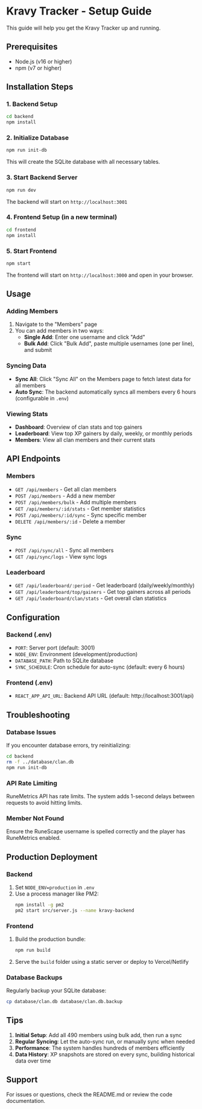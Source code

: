 # Kravy Tracker - Setup Guide

This guide will help you get the Kravy Tracker up and running.

## Prerequisites

- Node.js (v16 or higher)
- npm (v7 or higher)

## Installation Steps

### 1. Backend Setup

```bash
cd backend
npm install
```

### 2. Initialize Database

```bash
npm run init-db
```

This will create the SQLite database with all necessary tables.

### 3. Start Backend Server

```bash
npm run dev
```

The backend will start on `http://localhost:3001`

### 4. Frontend Setup (in a new terminal)

```bash
cd frontend
npm install
```

### 5. Start Frontend

```bash
npm start
```

The frontend will start on `http://localhost:3000` and open in your browser.

## Usage

### Adding Members

1. Navigate to the "Members" page
2. You can add members in two ways:
   - **Single Add**: Enter one username and click "Add"
   - **Bulk Add**: Click "Bulk Add", paste multiple usernames (one per line), and submit

### Syncing Data

- **Sync All**: Click "Sync All" on the Members page to fetch latest data for all members
- **Auto Sync**: The backend automatically syncs all members every 6 hours (configurable in `.env`)

### Viewing Stats

- **Dashboard**: Overview of clan stats and top gainers
- **Leaderboard**: View top XP gainers by daily, weekly, or monthly periods
- **Members**: View all clan members and their current stats

## API Endpoints

### Members
- `GET /api/members` - Get all clan members
- `POST /api/members` - Add a new member
- `POST /api/members/bulk` - Add multiple members
- `GET /api/members/:id/stats` - Get member statistics
- `POST /api/members/:id/sync` - Sync specific member
- `DELETE /api/members/:id` - Delete a member

### Sync
- `POST /api/sync/all` - Sync all members
- `GET /api/sync/logs` - View sync logs

### Leaderboard
- `GET /api/leaderboard/:period` - Get leaderboard (daily/weekly/monthly)
- `GET /api/leaderboard/top/gainers` - Get top gainers across all periods
- `GET /api/leaderboard/clan/stats` - Get overall clan statistics

## Configuration

### Backend (.env)
- `PORT`: Server port (default: 3001)
- `NODE_ENV`: Environment (development/production)
- `DATABASE_PATH`: Path to SQLite database
- `SYNC_SCHEDULE`: Cron schedule for auto-sync (default: every 6 hours)

### Frontend (.env)
- `REACT_APP_API_URL`: Backend API URL (default: http://localhost:3001/api)

## Troubleshooting

### Database Issues
If you encounter database errors, try reinitializing:
```bash
cd backend
rm -f ../database/clan.db
npm run init-db
```

### API Rate Limiting
RuneMetrics API has rate limits. The system adds 1-second delays between requests to avoid hitting limits.

### Member Not Found
Ensure the RuneScape username is spelled correctly and the player has RuneMetrics enabled.

## Production Deployment

### Backend
1. Set `NODE_ENV=production` in `.env`
2. Use a process manager like PM2:
   ```bash
   npm install -g pm2
   pm2 start src/server.js --name kravy-backend
   ```

### Frontend
1. Build the production bundle:
   ```bash
   npm run build
   ```
2. Serve the `build` folder using a static server or deploy to Vercel/Netlify

### Database Backups
Regularly backup your SQLite database:
```bash
cp database/clan.db database/clan.db.backup
```

## Tips

1. **Initial Setup**: Add all 490 members using bulk add, then run a sync
2. **Regular Syncing**: Let the auto-sync run, or manually sync when needed
3. **Performance**: The system handles hundreds of members efficiently
4. **Data History**: XP snapshots are stored on every sync, building historical data over time

## Support

For issues or questions, check the README.md or review the code documentation.


